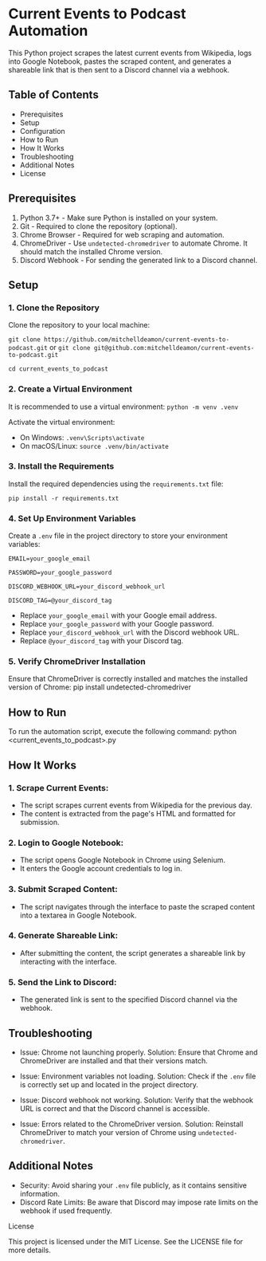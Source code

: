# Current Events to Podcast Automation

This Python project scrapes the latest current events from Wikipedia,
logs into Google Notebook, pastes the scraped content, and generates a
shareable link that is then sent to a Discord channel via a webhook.

## Table of Contents

- Prerequisites
- Setup
- Configuration
- How to Run
- How It Works
- Troubleshooting
- Additional Notes
- License

## Prerequisites

1. Python 3.7+ - Make sure Python is installed on your system.
2. Git - Required to clone the repository (optional).
3. Chrome Browser - Required for web scraping and automation.
4. ChromeDriver - Use `undetected-chromedriver` to automate Chrome.
   It should match the installed Chrome version.
5. Discord Webhook - For sending the generated link to a Discord channel.

## Setup

### 1. Clone the Repository

Clone the repository to your local machine:

`git clone https://github.com/mitchelldeamon/current-events-to-podcast.git` or `git clone git@github.com:mitchelldeamon/current-events-to-podcast.git`

`cd current_events_to_podcast`

### 2. Create a Virtual Environment

It is recommended to use a virtual environment: `python -m venv .venv`

Activate the virtual environment:

- On Windows: `.venv\Scripts\activate`
- On macOS/Linux: `source .venv/bin/activate`

### 3. Install the Requirements

Install the required dependencies using the `requirements.txt` file:

`pip install -r requirements.txt`

### 4. Set Up Environment Variables

Create a `.env` file in the project directory to store your environment variables:

`EMAIL=your_google_email`

`PASSWORD=your_google_password`

`DISCORD_WEBHOOK_URL=your_discord_webhook_url`

`DISCORD_TAG=@your_discord_tag`

- Replace `your_google_email` with your Google email address.
- Replace `your_google_password` with your Google password.
- Replace `your_discord_webhook_url` with the Discord webhook URL.
- Replace `@your_discord_tag` with your Discord tag.

### 5. Verify ChromeDriver Installation

Ensure that ChromeDriver is correctly installed and matches the installed version of Chrome:
pip install undetected-chromedriver

## How to Run

To run the automation script, execute the following command:
python <current_events_to_podcast>.py

## How It Works

### 1. Scrape Current Events:

- The script scrapes current events from Wikipedia for the previous day.
- The content is extracted from the page's HTML and formatted for submission.

### 2. Login to Google Notebook:

- The script opens Google Notebook in Chrome using Selenium.
- It enters the Google account credentials to log in.

### 3. Submit Scraped Content:

- The script navigates through the interface to paste the scraped content into a textarea in Google Notebook.

### 4. Generate Shareable Link:

- After submitting the content, the script generates a shareable link by interacting with the interface.

### 5. Send the Link to Discord:

- The generated link is sent to the specified Discord channel via the webhook.

## Troubleshooting

- Issue: Chrome not launching properly.
  Solution: Ensure that Chrome and ChromeDriver are installed and that their versions match.

- Issue: Environment variables not loading.
  Solution: Check if the `.env` file is correctly set up and located in the project directory.

- Issue: Discord webhook not working.
  Solution: Verify that the webhook URL is correct and that the Discord channel is accessible.

- Issue: Errors related to the ChromeDriver version.
  Solution: Reinstall ChromeDriver to match your version of Chrome using `undetected-chromedriver`.

## Additional Notes

- Security: Avoid sharing your `.env` file publicly, as it contains sensitive information.
- Discord Rate Limits: Be aware that Discord may impose rate limits on the webhook if used frequently.

License

This project is licensed under the MIT License. See the LICENSE file for more details.
